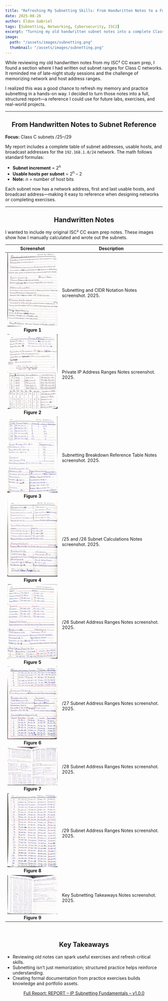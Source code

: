 ```yaml
---
title: "Refreshing My Subnetting Skills: From Handwritten Notes to a Full Class C Subnet Report"
date: 2025-08-26
author: Eldon Gabriel
tags: [Subnetting, Networking, Cybersecurity, ISC2]
excerpt: "Turning my old handwritten subnet notes into a complete Class C subnet report and a useful reference for labs and exercises."
image:
  path: "/assets/images/subnetting.png"
  thumbnail: "/assets/images/subnetting.png"
---
```


While reviewing my old handwritten notes from my ISC² CC exam prep, I found a section where I had written out subnet ranges for Class C networks. It reminded me of late-night study sessions and the challenge of memorizing network and host address ranges.

I realized this was a good chance to refresh my memory and practice subnetting in a hands-on way. I decided to turn those notes into a full, structured report—a reference I could use for future labs, exercises, and real-world projects.

---

## <center>From Handwritten Notes to Subnet Reference</center>

**Focus:** Class C subnets /25–/29  

My report includes a complete table of subnet addresses, usable hosts, and broadcast addresses for the `192.168.1.0/24` network. The math follows standard formulas:

- **Subnet increment** = 2<sup>n</sup>  
- **Usable hosts per subnet** = 2<sup>n</sup> – 2
- **Note:** _n_ = number of host bits

Each subnet now has a network address, first and last usable hosts, and broadcast address—making it easy to reference when designing networks or completing exercises.

---

## <center> Handwritten Notes</center>

I wanted to include my original ISC² CC exam prep notes. These images show how I manually calculated and wrote out the subnets.  

<table>
  <thead>
    <tr>
      <th style="text-align:center;">Screenshot</th>
      <th>Description</th>
    </tr>
  </thead>
  <tbody>
    <tr>
      <td style="text-align:center;">
        <img src="https://raw.githubusercontent.com/EldonGabriel/eldongabriel.github.io/main/assets/notes/subnetting-and-cidr-notation-1..JPG" alt="Subnetting Notes" width="200"><br>
        <strong>Figure 1</strong>
      </td>
      <td>Subnetting and CIDR Notation Notes screenshot. 2025.</td>
    </tr>
    <tr>
      <td style="text-align:center;">
        <img src="https://raw.githubusercontent.com/EldonGabriel/eldongabriel.github.io/main/assets/notes/private-ip-address-ranges-binary-conversion_2.JPG" alt="Private IP Notes" width="200"><br>
        <strong>Figure 2</strong>
      </td>
      <td>Private IP Address Ranges Notes screenshot. 2025.</td>
    </tr>
    <tr>
      <td style="text-align:center;">
        <img src="https://raw.githubusercontent.com/EldonGabriel/eldongabriel.github.io/main/assets/notes/subnetting-breakdown-reference-table-3.JPG" alt="Subnet Table Notes" width="200"><br>
        <strong>Figure 3</strong>
      </td>
      <td>Subnetting Breakdown Reference Table Notes screenshot. 2025.</td>
    </tr>
    <tr>
      <td style="text-align:center;">
        <img src="https://raw.githubusercontent.com/EldonGabriel/eldongabriel.github.io/main/assets/notes/25-26-subnet-calculations-4.JPG" alt="/25 and /26 Notes" width="200"><br>
        <strong>Figure 4</strong>
      </td>
      <td>/25 and /26 Subnet Calculations Notes screenshot. 2025.</td>
    </tr>
    <tr>
      <td style="text-align:center;">
        <img src="https://raw.githubusercontent.com/EldonGabriel/eldongabriel.github.io/main/assets/notes/26-subnet-address-ranges-5.jpg" alt="/26 Notes" width="200"><br>
        <strong>Figure 5</strong>
      </td>
      <td>/26 Subnet Address Ranges Notes screenshot. 2025.</td>
    </tr>
    <tr>
      <td style="text-align:center;">
        <img src="https://raw.githubusercontent.com/EldonGabriel/eldongabriel.github.io/main/assets/notes/27-subnet-address-ranges-6.JPG" alt="/27 Notes" width="200"><br>
        <strong>Figure 6</strong>
      </td>
      <td>/27 Subnet Address Ranges Notes screenshot. 2025.</td>
    </tr>
    <tr>
      <td style="text-align:center;">
        <img src="https://raw.githubusercontent.com/EldonGabriel/eldongabriel.github.io/main/assets/notes/28-subnet-address-ranges-7.JPG" alt="/28 Notes" width="200"><br>
        <strong>Figure 7</strong>
      </td>
      <td>/28 Subnet Address Ranges Notes screenshot. 2025.</td>
    </tr>
    <tr>
      <td style="text-align:center;">
        <img src="https://raw.githubusercontent.com/EldonGabriel/eldongabriel.github.io/main/assets/notes/29-subnet-address-ranges-8.JPG" alt="/29 Notes" width="200"><br>
        <strong>Figure 8</strong>
      </td>
      <td>/29 Subnet Address Ranges Notes screenshot. 2025.</td>
    </tr>
    <tr>
      <td style="text-align:center;">
        <img src="https://raw.githubusercontent.com/EldonGabriel/eldongabriel.github.io/main/assets/notes/key-subnetting-takeaways-9.jpg" alt="Key Takeaways Notes" width="200"><br>
        <strong>Figure 9</strong>
      </td>
      <td>Key Subnetting Takeaways Notes screenshot. 2025.</td>
    </tr>
  </tbody>
</table>

<div class="slideshow-container">

  <!-- Slide 1 -->
  <div class="mySlides3 fade">
    <div class="numbertext">1 / 9</div>
    <img src="https://raw.githubusercontent.com/EldonGabriel/eldongabriel.github.io/main/assets/notes/subnetting-and-cidr-notation-1..JPG" 
         style="width:100%; height:400px; object-fit:contain;">
    <div class="text">Figure 1: Subnetting and CIDR Notation Notes screenshot. 2025.</div>
  </div>

  <!-- Slide 2 -->
  <div class="mySlides3 fade">
    <div class="numbertext">2 / 9</div>
    <img src="https://raw.githubusercontent.com/EldonGabriel/eldongabriel.github.io/main/assets/notes/private-ip-address-ranges-binary-conversion_2.JPG" 
         style="width:100%; height:400px; object-fit:contain;">
    <div class="text">Figure 2: Private IP Address Ranges Notes screenshot. 2025.</div>
  </div>

  <!-- Slide 3 -->
  <div class="mySlides3 fade">
    <div class="numbertext">3 / 9</div>
    <img src="https://raw.githubusercontent.com/EldonGabriel/eldongabriel.github.io/main/assets/notes/subnetting-breakdown-reference-table-3.JPG" 
         style="width:100%; height:400px; object-fit:contain;">
    <div class="text">Figure 3: Subnetting Breakdown Reference Table Notes screenshot. 2025.</div>
  </div>

  <!-- Slide 4 -->
  <div class="mySlides3 fade">
    <div class="numbertext">4 / 9</div>
    <img src="https://raw.githubusercontent.com/EldonGabriel/eldongabriel.github.io/main/assets/notes/25-26-subnet-calculations-4.JPG" 
         style="width:100%; height:400px; object-fit:contain;">
    <div class="text">Figure 4: /25 and /26 Subnet Calculations Notes screenshot. 2025.</div>
  </div>

  <!-- Slide 5 -->
  <div class="mySlides3 fade">
    <div class="numbertext">5 / 9</div>
    <img src="https://raw.githubusercontent.com/EldonGabriel/eldongabriel.github.io/main/assets/notes/26-subnet-address-ranges-5.jpg" 
         style="width:100%; height:400px; object-fit:contain;">
    <div class="text">Figure 5: /26 Subnet Address Ranges Notes screenshot. 2025.</div>
  </div>

  <!-- Slide 6 -->
  <div class="mySlides3 fade">
    <div class="numbertext">6 / 9</div>
    <img src="https://raw.githubusercontent.com/EldonGabriel/eldongabriel.github.io/main/assets/notes/27-subnet-address-ranges-6.JPG" 
         style="width:100%; height:400px; object-fit:contain;">
    <div class="text">Figure 6: /27 Subnet Address Ranges Notes screenshot. 2025.</div>
  </div>

  <!-- Slide 7 -->
  <div class="mySlides3 fade">
    <div class="numbertext">7 / 9</div>
    <img src="https://raw.githubusercontent.com/EldonGabriel/eldongabriel.github.io/main/assets/notes/28-subnet-address-ranges-7.JPG" 
         style="width:100%; height:400px; object-fit:contain;">
    <div class="text">Figure 7: /28 Subnet Address Ranges Notes screenshot. 2025.</div>
  </div>

  <!-- Slide 8 -->
  <div class="mySlides3 fade">
    <div class="numbertext">8 / 9</div>
    <img src="https://raw.githubusercontent.com/EldonGabriel/eldongabriel.github.io/main/assets/notes/29-subnet-address-ranges-8.JPG" 
         style="width:100%; height:400px; object-fit:contain;">
    <div class="text">Figure 8: /29 Subnet Address Ranges Notes screenshot. 2025.</div>
  </div>

  <!-- Slide 9 -->
  <div class="mySlides3 fade">
    <div class="numbertext">9 / 9</div>
    <img src="https://raw.githubusercontent.com/EldonGabriel/eldongabriel.github.io/main/assets/notes/key-subnetting-takeaways-9.jpg" 
         style="width:100%; height:400px; object-fit:contain;">
    <div class="text">Figure 9: Key Subnetting Takeaways Notes screenshot. 2025.</div>
  </div>

</div>

<br>

<div style="text-align:center">
  <span class="dot3"></span> 
  <span class="dot3"></span> 
  <span class="dot3"></span>
  <span class="dot3"></span>
  <span class="dot3"></span>
  <span class="dot3"></span>
  <span class="dot3"></span>
  <span class="dot3"></span>
  <span class="dot3"></span>
</div>

<style>
.mySlides3 {display: none;}
</style>

<script>
let slideIndex3 = 0;
showSlides3();

function showSlides3() {
  let i;
  let slides = document.getElementsByClassName("mySlides3");
  let dots = document.getElementsByClassName("dot3");
  for (i = 0; i < slides.length; i++) {
    slides[i].style.display = "none";  
  }
  slideIndex3++;
  if (slideIndex3 > slides.length) {slideIndex3 = 1}    
  for (i = 0; i < dots.length; i++) {
    dots[i].className = dots[i].className.replace(" active", "");
  }
  slides[slideIndex3-1].style.display = "block";  
  dots[slideIndex3-1].className += " active";
  setTimeout(showSlides3, 3000); // Change every 3 seconds
}
</script>

## <center>Key Takeaways</center>

- Reviewing old notes can spark useful exercises and refresh critical skills.  
- Subnetting isn’t just memorization; structured practice helps reinforce understanding.  
- Creating formal documentation from practice exercises builds knowledge and portfolio assets.

<p align="center">
  <a href="https://github.com/EldonGabriel/eldongabriel.github.io/blob/main/assets/reports/REPORT%20%E2%80%93%20IP%20Subnetting%20Fundamentals%20%E2%80%93%20v1.0.0.pdf" target="_blank">
    Full Report: REPORT – IP Subnetting Fundamentals – v1.0.0
  </a>
